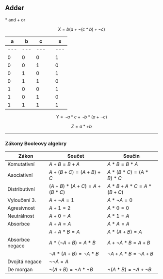 ## Adder
\* and
\+ or

$$X = b(a+\neg(c*b)+\neg c)$$




| a   | b   | c   |     | x   |
| --- | --- | --- | --- | --- |
| --- | --- | --- |     | --- |
| 0   | 0   | 0   |     | 1   |
| 0   | 0   | 1   |     | 0   |
| 0   | 1   | 0   |     | 1   |
| 0   | 1   | 1   |     | 0   |
| 1   | 0   | 0   |     | 1   | 
| 1   | 0   | 1   |     | 0   |
| 1   | 1   | 1   |     | 1   |


$$Y = \neg a *c +\neg b* (a+\neg c)$$



$$Z = a *+ b$$

---
 

### Zákony Booleovy algebry

| Zákon           | Součet                         | Součin                        |
| --------------- | ------------------------------ | ----------------------------- |
| Komutativní     | $A+B = B+A$                    | $A*B= B*A$                    |
| Asociativní     | $A+(B+C) = (A+B)+C$            | $A*(B*C) = (A*B)*C$           |
| Distributivní   | $(A+B)*(A+C) = A+(B*C)$        | $A*B+A*C = A*(B+C)$           |
| Vyloučení 3.    | $A + \neg A = 1$               | $A*\neg A = 0$                |
| Agresivnost     | $A+1 = 2$                      | $A* 0=0$                      |
| Neutrálnost     | $A+0=A$                        | $A *1=A$                      |
| Absorbce        | $A+A=A$                        | $A*A=A$                       |
|                 | $A+A*B=A$                      | $A*(A+B)=A$                   |
| Absorbce negace | $A* (\neg A+B) = A*B$          | $A+ \neg A *B = A+ B$         |
|                 | $\neg A* (A+B) = \neg A * B$   | $\neg A + A*B = \neg A +B$    |
| Dvojitá negace  | $\neg \neg A = A$              |                               |
| De morgan       | $\neg (A+B) = \neg A * \neg B$ | $\neg (A*B)= \neg A + \neg B$ |
 
